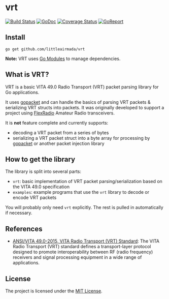 # vrt
[![Build Status](https://github.com/littleairmada/vrt/workflows/Tests/badge.svg)](https://github.com/littleairmada/vrt/actions?query=workflows%3ATests)
[![GoDoc](https://godoc.org/github.com/littleairmada/vrt?status.svg)](https://godoc.org/github.com/littleairmada/vrt)
[![Coverage Status](https://codecov.io/gh/littleairmada/vrt/branch/master/graph/badge.svg)](https://codecov.io/gh/littleairmada/vrt)
[![GoReport](https://goreportcard.com/badge/github.com/littleairmada/vrt)](https://goreportcard.com/report/github.com/littleairmada/vrt)

## Install

```shell
go get github.com/littleairmada/vrt
```

**Note:** VRT uses [Go Modules](https://github.com/golang/go/wiki/Modules) to manage dependencies.

## What is VRT?

VRT is a basic VITA 49.0 Radio Transport (VRT) packet parsing library for Go applications.

It uses [gopacket](https://github.com/google/gopacket) and can handle the basics of parsing VRT packets & serializing VRT structs into packets. It was originally developed to support a project using [FlexRadio](https://www.flexradio.com/comparison/) Amateur Radio transceivers.

It is **not** feature complete and currently supports:

* decoding a VRT packet from a series of bytes
* serializing a VRT packet struct into a byte array for processing by [gopacket](https://github.com/google/gopacket) or another packet injection library

## How to get the library

The library is split into several parts:
* `vrt`: basic implementation of VRT packet parsing/serialization based on the VITA 49.0 specification
* `examples`: example programs that use the `vrt` library to decode or encode VRT packets

You will probably only need `vrt` explicitly. The rest is pulled in automatically if necessary.

## References

* [ANSI/VITA 49.0-2015, VITA Radio Transport (VRT) Standard](https://www.vita.com/Sys/Store/Products/258942): The VITA Radio Transport (VRT) standard defines a transport-layer protocol designed to promote interoperability between RF (radio frequency) receivers and signal processing equipment in a wide range of applications.

## License

The project is licensed under the [MIT License](LICENSE).

